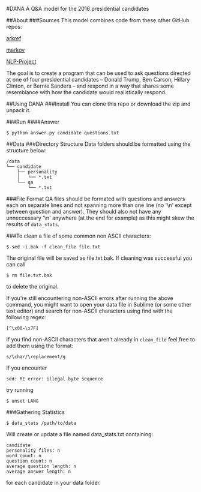 #DANA
A Q&A model for the 2016 presidential candidates

##About
###Sources
This model combines code from these other GitHub repos:

[arkref](https://github.com/brendano/arkref)

[markov](https://github.com/barrucadu/markov)

[NLP-Project](https://github.com/ryhan/NLP-project)

The goal is to create a program that can be used to ask questions directed at one of four presidential candidates – Donald Trump, Ben Carson, Hillary Clinton, or Bernie Sanders – and respond in a way that shares some resemblance with how the candidate would realistically respond.

##Using DANA
###Install
You can clone this repo or download the zip and unpack it.

###Run
####Answer
```
$ python answer.py candidate questions.txt
```


##Data
###Directory Structure
Data folders should be formatted using the structure below:
```
/data
└── candidate
    ├── personality
    │   └── *.txt
    └── qa
        └── *.txt	
```

###File Format
QA files should be formated with questions and answers each on separate lines and not spanning more than one line (no '\n' except between question and answer). They should also not have any unneccessary '\n' anywhere (at the end for example) as this might skew the results of ```data_stats```.

###To clean a file of some common non ASCII characters:
```
$ sed -i.bak -f clean_file file.txt
```
The original file will be saved as file.txt.bak. If cleaning was successful you can call
```
$ rm file.txt.bak
```
to delete the original. 

If you're still encountering non-ASCII errors after running the above command, you might want to open your data file in Sublime (or some other text editor) and search for non-ASCII characters using find with the following regex:
```
[^\x00-\x7F]
```
If you find non-ASCII characters that aren't already in `clean_file` feel free to add them using the format:
```
s/\char/\replacement/g
```
If you encounter
```
sed: RE error: illegal byte sequence
```
try running
```
$ unset LANG
```

###Gathering Statistics
```
$ data_stats /path/to/data
```
Will create or update a file named data_stats.txt containing:
```
candidate
personality files: n
word count: n
question count: n
average question length: n
average answer length: n
```
for each candidate in your data folder.